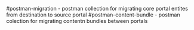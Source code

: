 #postman-migration - postman collection for migrating core portal entites from destination to source portal
#postman-content-bundle - postman colection for migrating contentn bundles between portals 